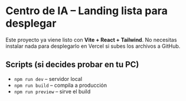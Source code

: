 # Centro de IA – Landing lista para desplegar

Este proyecto ya viene listo con **Vite + React + Tailwind**. No necesitas instalar nada para desplegarlo en Vercel si subes los archivos a GitHub.

## Scripts (si decides probar en tu PC)
- `npm run dev` – servidor local
- `npm run build` – compila a producción
- `npm run preview` – sirve el build
